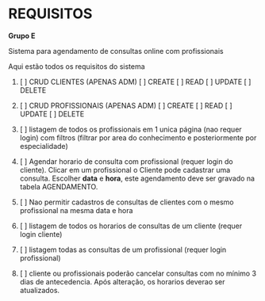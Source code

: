 # REQUISITOS

**Grupo E**

Sistema para agendamento de consultas online com profissionais

Aqui estão todos os requisitos do sistema

1. [ ] CRUD CLIENTES (APENAS ADM)
	[ ]	CREATE
	[ ]	READ
	[ ]	UPDATE
	[ ] DELETE

2. [ ] CRUD PROFISSIONAIS (APENAS ADM)
	[ ]	CREATE
	[ ]	READ
	[ ]	UPDATE
	[ ] DELETE

3. [ ] listagem de todos os profissionais em 1 unica página (nao requer login) com filtros (filtrar por area do conhecimento e posteriormente por especialidade)

4. [ ] Agendar horario de consulta com profissional (requer login do cliente). Clicar em um profissional o Cliente pode cadastrar uma consulta. Escolher **data** e **hora**, este agendamento deve ser gravado na tabela AGENDAMENTO.

5. [ ] Nao permitir cadastros de consultas de clientes com o mesmo profissional na mesma data e hora

6. [ ] listagem de todos os horarios de consultas de um cliente (requer login cliente)

7. [ ] listagem todas as consultas de um profissional (requer login profissional)

8. [ ] cliente ou profissionais poderão cancelar consultas com no mínimo 3 dias de antecedencia. Após alteração, os horarios deverao ser atualizados.